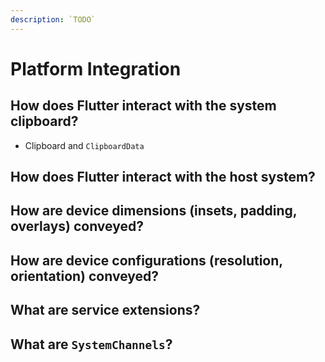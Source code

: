 ```yaml
---
description: `TODO`
---
```


# Platform Integration


## How does Flutter interact with the system clipboard?

* Clipboard and `ClipboardData`

## How does Flutter interact with the host system?


## How are device dimensions \(insets, padding, overlays\) conveyed?


## How are device configurations \(resolution, orientation\) conveyed?


## What are service extensions?


## What are `SystemChannels`?


